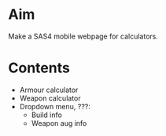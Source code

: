 # Aim
Make a SAS4 mobile webpage for calculators.

# Contents
- Armour calculator
- Weapon calculator
- Dropdown menu, ???:
  - Build info
  - Weapon aug info
